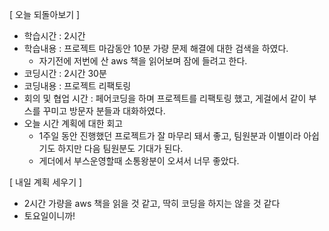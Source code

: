 

 [ 오늘 되돌아보기 ]

* 학습시간 : 2시간
* 학습내용 : 프로젝트 마감동안 10분 가량 문제 해결에 대한 검색을 하였다.
	* 자기전에 저번에 산 aws 책을 읽어보며 잠에 들려고 한다.
* 코딩시간 : 2시간 30분
* 코딩내용 : 프로젝트 리팩토링
* 회의 및 협업 시간 : 페어코딩을 하며 프로젝트를 리팩토링 했고, 게걸에서 같이 부스를 꾸미고 방문자 분들과 대화하였다.
* 오늘 시간 계획에 대한 회고
	* 1주일 동안 진행했던 프로젝트가 잘 마무리 돼서 좋고, 팀원분과 이별이라 아쉽기도 하지만 다음 팀원분도 기대가 된다.
	* 게더에서 부스운영할때 소통왕분이 오셔서 너무 좋았다.


[ 내일 계획 세우기 ]

* 2시간 가량을 aws 책을 읽을 것 같고, 딱히 코딩을 하지는 않을 것 같다
* 토요일이니까!